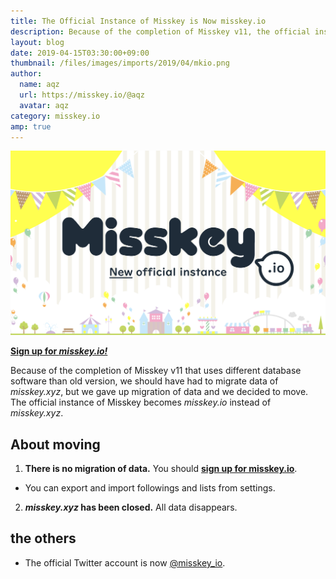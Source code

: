 ```yaml
---
title: The Official Instance of Misskey is Now misskey.io
description: Because of the completion of Misskey v11, the official instance of misskey becomes misskey.io instead of misskey.xyz.
layout: blog
date: 2019-04-15T03:30:00+09:00
thumbnail: /files/images/imports/2019/04/mkio.png
author:
  name: aqz
  url: https://misskey.io/@aqz
  avatar: aqz
category: misskey.io
amp: true
---
```

![*misskey.io*](/files/images/imports/2019/04/mkio.png)

[**Sign up for *misskey.io!***](https://misskey.io)

Because of the completion of Misskey v11 that uses different database software than old version, we should have had to migrate data of *misskey.xyz*, but we gave up migration of data and we decided to move.  
The official instance of Misskey becomes *misskey.io* instead of *misskey.xyz*.

## About moving
1. **There is no migration of data.** You should [**sign up for misskey.io**](https://misskey.io).
  * You can export and import followings and lists from settings.
2. ***misskey.xyz* has been closed.** All data disappears.

## the others
- The official Twitter account is now [@misskey_io](https://twitter.com/misskey_io).
